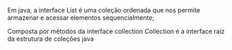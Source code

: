 Em java, a interface List é uma coleção ordenada que nos permite armazenar e acessar elementos sequencialmente;

Composta por métodos da interface collection 
Collection é a interface raiz da estrutura de coleções java
